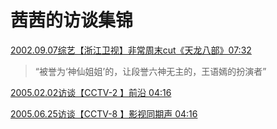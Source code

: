 # 茜茜的访谈集锦

[2002.09.07综艺【浙江卫视】非常周末cut《天龙八部》07:32](https://www.bilibili.com/video/BV1Ev4y1u7X1/?p=1)
> “被誉为‘神仙姐姐’的，让段誉六神无主的，王语嫣的扮演者”

[2005.02.02访谈【CCTV-2 】前沿 04:16](https://www.bilibili.com/video/BV1Ev4y1u7X1?p=8)

[2005.06.25访谈【CCTV-8 】影视同期声 04:16](https://www.bilibili.com/video/BV1Ev4y1u7X1?p=11)
